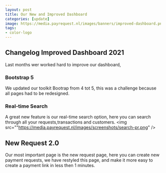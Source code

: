```yaml
---
layout: post
title: Our New and Improved Dashboard
categories: [update]
image: https://media.payrequest.nl/images/banners/improved-dashboard.png
tags:
- color-logo
---
```


##   Changelog Improved Dashboard 2021
Last months wer worked hard to improve our dashboard,


### Bootstrap 5
We updated our toolkit Bootrap from 4 tot 5, this was a challenge because all pages had to be redesigned.


### Real-time Search
A great new feature is our real-time search option, here you can search through all your requests,transactions and customers.
<img src=""https://media.payrequest.nl/images/screenshots/search-pr.png" />


## New Request 2.0
Our most important page is the new request page, here you can create new payment requests, we have restyled this page,
and make it more easy to create a payment link in less then 1 minutes.